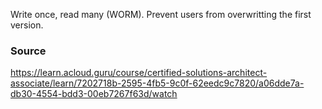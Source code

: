 Write once, read many (WORM). Prevent users from overwritting the first version.

### Source
https://learn.acloud.guru/course/certified-solutions-architect-associate/learn/7202718b-2595-4fb5-9c0f-62eedc9c7820/a06dde7a-db30-4554-bdd3-00eb7267f63d/watch